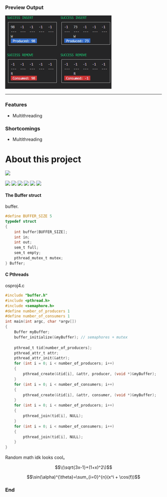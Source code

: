 ### Preview Output
![](coutput.png)
<hr>

### Features

- Multithreading

### Shortcomings

- Multithreading


# About this project

![](https://github.com/pandao/editor.md/blob/master/images/loading@3x.gif?raw=true)

![](https://img.shields.io/github/stars/joshdejeu/CSC360-Project-4.svg) ![](https://img.shields.io/github/forks/joshdejeu/CSC360-Project-4.svg) ![](https://img.shields.io/github/tag/joshdejeu/CSC360-Project-4.svg) ![](https://img.shields.io/github/release/joshdejeu/CSC360-Project-4.svg) ![](https://img.shields.io/github/issues/joshdejeu/CSC360-Project-4.svg) ![](https://img.shields.io/bower/v/editor.md.svg)



#### The Buffer struct
buffer.
```h
#define BUFFER_SIZE 5
typedef struct
{
    int buffer[BUFFER_SIZE];
    int in;
    int out;
    sem_t full;
    sem_t empty;
    pthread_mutex_t mutex;
} Buffer;
```

#### C Pthreads
osproj4.c
```c
#include "buffer.h"
#include <pthread.h>
#include <semaphore.h>
#define number_of_producers 1
#define number_of_consumers 1
int main(int argc, char *argv[])
{
    Buffer myBuffer;
    buffer_initialize(&myBuffer); // semaphores + mutex

    pthread_t tid[number_of_producers];
    pthread_attr_t attr;
    pthread_attr_init(&attr);
    for (int i = 0; i < number_of_producers; i++)
    {
        pthread_create(&tid[i], &attr, producer, (void *)&myBuffer);
    }
    for (int i = 0; i < number_of_consumers; i++)
    {
        pthread_create(&tid[i], &attr, consumer, (void *)&myBuffer);
    }
    for (int i = 0; i < number_of_producers; i++)
    {
        pthread_join(tid[i], NULL);
    }
    for (int i = 0; i < number_of_consumers; i++)
    {
        pthread_join(tid[i], NULL);
    }
}
```


Random math idk looks cool。

$$\(\sqrt{3x-1}+(1+x)^2\)$$
                    
$$\sin(\alpha)^{\theta}=\sum_{i=0}^{n}(x^i + \cos(f))$$
                
### End

